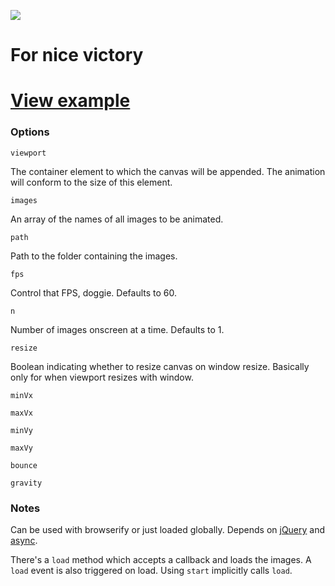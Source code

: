 ![](http://i.imgur.com/7p9dH2e.png)
# For nice victory

# [View example](http://sfrdmn.github.com/solitairewin/)

### Options

`viewport`

The container element to which the canvas will be appended. The animation will conform to the size of this element.

`images`

An array of the names of all images to be animated.

`path`

Path to the folder containing the images.

`fps`

Control that FPS, doggie. Defaults to 60.

`n`

Number of images onscreen at a time. Defaults to 1.

`resize`

Boolean indicating whether to resize canvas on window resize.
Basically only for when viewport resizes with window.

`minVx`

`maxVx`

`minVy`

`maxVy`

`bounce`

`gravity`

### Notes

Can be used with browserify or just loaded globally. Depends on [jQuery](https://github.com/jquery/jquery) and [async](https://github.com/caolan/async).

There's a `load` method which accepts a callback and loads the images. A `load` event is also triggered on load. Using `start` implicitly calls `load`.
